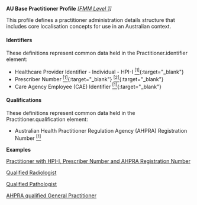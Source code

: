 **AU Base Practitioner Profile** *[[FMM Level 1](guidance.html)]*

This profile defines a practitioner administration details structure that includes core localisation concepts for use in an Australian context.

#### Identifiers
These definitions represent common data held in the Practitioner.identifier element:

* Healthcare Provider Identifier - Individual - HPI-I [<sup>[1]</sup>](http://ns.electronichealth.net.au/id/hi/hpii/1.0/index.html){:target="_blank"} 
* Prescriber Number [<sup>[1]</sup>](http://ns.electronichealth.net.au/id/medicare-prescriber-number/index.html){:target="_blank"} [<sup>[2]</sup>](http://meteor.aihw.gov.au/content/index.phtml/itemId/600762){:target="_blank"}
* Care Agency Employee (CAE) Identifier [<sup>[1]</sup>](http://ns.electronichealth.net.au/id/pcehr/caei/1.0/index.html){:target="_blank"} 

#### Qualifications
These definitions represent common data held in the Practitioner.qualification element:

* Australian Health Practitioner Regulation Agency (AHPRA) Registration Number [<sup>[1]</sup>](https://www.ahpra.gov.au/Support/Glossary.aspx#Registration%20Number)


**Examples**

[Practitioner with HPI-I, Prescriber Number and AHPRA Registration Number](Practitioner-example0.html)

[Qualified Radiologist](Practitioner-example1.html)

[Qualified Pathologist](Practitioner-example2.html)

[AHPRA qualified General Practitioner](Practitioner-example3.html)

